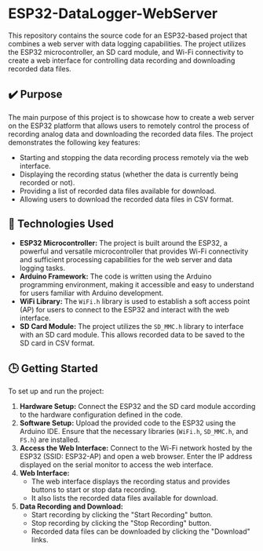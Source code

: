 # ESP32-DataLogger-WebServer
This repository contains the source code for an ESP32-based project that combines a web server with data logging capabilities. The project utilizes the ESP32 microcontroller, an SD card module, and Wi-Fi connectivity to create a web interface for controlling data recording and downloading recorded data files.
## ✔️ Purpose
The main purpose of this project is to showcase how to create a web server on the ESP32 platform that allows users to remotely control the process of recording analog data and downloading the recorded data files. The project demonstrates the following key features:
- Starting and stopping the data recording process remotely via the web interface.
- Displaying the recording status (whether the data is currently being recorded or not).
- Providing a list of recorded data files available for download.
- Allowing users to download the recorded data files in CSV format.

## 🔨 Technologies Used
- **ESP32 Microcontroller:** The project is built around the ESP32, a powerful and versatile microcontroller that provides Wi-Fi connectivity and sufficient processing capabilities for the web server and data logging tasks.
- **Arduino Framework:** The code is written using the Arduino programming environment, making it accessible and easy to understand for users familiar with Arduino development.
- **WiFi Library:** The `WiFi.h` library is used to establish a soft access point (AP) for users to connect to the ESP32 and interact with the web interface.
- **SD Card Module:** The project utilizes the `SD_MMC.h` library to interface with an SD card module. This allows recorded data to be saved to the SD card in CSV format.

## 🕒 Getting Started
To set up and run the project:
1. **Hardware Setup:** Connect the ESP32 and the SD card module according to the hardware configuration defined in the code.
2. **Software Setup:** Upload the provided code to the ESP32 using the Arduino IDE. Ensure that the necessary libraries (`WiFi.h`, `SD_MMC.h`, and `FS.h`) are installed.
3. **Access the Web Interface:** Connect to the Wi-Fi network hosted by the ESP32 (SSID: ESP32-AP) and open a web browser. Enter the IP address displayed on the serial monitor to access the web interface.
4. **Web Interface:**
   - The web interface displays the recording status and provides buttons to start or stop data recording.
   - It also lists the recorded data files available for download.
5. **Data Recording and Download:**
   - Start recording by clicking the "Start Recording" button.
   - Stop recording by clicking the "Stop Recording" button.
   - Recorded data files can be downloaded by clicking the "Download" links.
